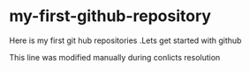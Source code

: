 # my-first-github-repository
Here is my first git hub repositories .Lets get started with github

This line was modified manually during conlicts resolution 